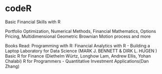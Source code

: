 # codeR
Basic Financial Skills with R

Portfolio Optimization, Numerical Methods, Financial Mathematics, Options Pricing, Multidimensional Geometric Brownian Motion process and more

Books Read:
	Programming with R: Financial Analytics with R - Building a Laptop Laboratory for Data Science (MARK J. BENNETT & DIRK L. HUGEN )
						Basic R for Finance (Diethelm Würtz, Longhow Lam, Andrew Ellis, Yohan Chalabi)
						R for Programmers - Quantitative Investment Applications(Dan Zhang) 



